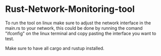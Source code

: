# Rust-Network-Monitoring-tool

To run the tool on linux make sure to adjust the network interface in the main.rs to your network, this could be done by running the comand "ifconfig" on the linux terminal and copy pasting the interface you want to test. 

Make sure to have all cargo and rustup installed. 
